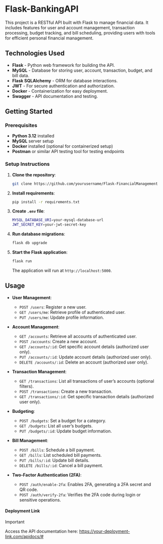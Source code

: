
# Flask-BankingAPI
This project is a RESTful API built with Flask to manage financial data. It includes features for user and account management, transaction processing, budget tracking, and bill scheduling, providing users with tools for efficient personal financial management.

## Technologies Used
- **Flask** - Python web framework for building the API.
- **MySQL** - Database for storing user, account, transaction, budget, and bill data.
- **Flask SQLAlchemy** - ORM for database interactions.
- **JWT** - For secure authentication and authorization.
- **Docker** - Containerization for easy deployment.
- **Swagger** - API documentation and testing.

## Getting Started

### Prerequisites
- **Python 3.12** installed
- **MySQL** server setup
- **Docker** installed (optional for containerized setup)
- **Postman** or similar API testing tool for testing endpoints

### Setup Instructions

1. **Clone the repository**:
   ```bash
   git clone https://github.com/yourusername/Flask-FinancialManagementAPI
   ```

2. **Install requirements**:
   ```bash
   pip install -r requirements.txt
   ```

3. **Create `.env` file**:
   ```bash
   MYSQL_DATABASE_URI=your-mysql-database-url
   JWT_SECRET_KEY=your-jwt-secret-key
   ```

4. **Run database migrations**:
   ```bash
   flask db upgrade
   ```

5. **Start the Flask application**:
   ```bash
   flask run
   ```

   The application will run at `http://localhost:5000`.

## Usage

- **User Management**:
  - `POST /users`: Register a new user.
  - `GET /users/me`: Retrieve profile of authenticated user.
  - `PUT /users/me`: Update profile information.

- **Account Management**:
  - `GET /accounts`: Retrieve all accounts of authenticated user.
  - `POST /accounts`: Create a new account.
  - `GET /accounts/:id`: Get specific account details (authorized user only).
  - `PUT /accounts/:id`: Update account details (authorized user only).
  - `DELETE /accounts/:id`: Delete an account (authorized user only).

- **Transaction Management**:
  - `GET /transactions`: List all transactions of user’s accounts (optional filters).
  - `POST /transactions`: Create a new transaction.
  - `GET /transactions/:id`: Get specific transaction details (authorized user only).

- **Budgeting**:
  - `POST /budgets`: Set a budget for a category.
  - `GET /budgets`: List all user’s budgets.
  - `PUT /budgets/:id`: Update budget information.

- **Bill Management**:
  - `POST /bills`: Schedule a bill payment.
  - `GET /bills`: List scheduled bill payments.
  - `PUT /bills/:id`: Update bill details.
  - `DELETE /bills/:id`: Cancel a bill payment.

- **Two-Factor Authentication (2FA)**:
  - `POST /auth/enable-2fa`: Enables 2FA, generating a 2FA secret and QR code.
  - `POST /auth/verify-2fa`: Verifies the 2FA code during login or sensitive operations.

#### Deployment Link
> [!IMPORTANT]
> Access the API documentation here:
https://your-deployment-link.com/apidocs/#